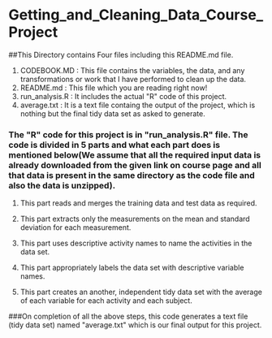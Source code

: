 # Getting_and_Cleaning_Data_Course_Project
##This Directory contains Four files including this README.md file.
1. CODEBOOK.MD : This file contains the variables, the data, and any transformations or work that I have performed to clean up the data.
2. README.md : This file which you are reading right now!
3. run_analysis.R : It includes the actual "R" code of this project.
4. average.txt : It is a text file containg the output of the project, which is nothing but the final tidy data set as asked to generate.


### The "R" code for this project is in "run_analysis.R" file. The code is divided in 5 parts and what each part does is mentioned below(We assume that all the required input data is already downloaded from the given link on course page and all that data is present in the same directory as the code file and also the data is unzipped).
1. This part reads and merges the training data and test data as required.

2. This part extracts only the measurements on the mean and standard deviation for each measurement.

3. This part uses descriptive activity names to name the activities in the data set.

4. This part appropriately labels the data set with descriptive variable names.

5. This part creates an another, independent tidy data set with the average of each variable for each activity and each subject.

###On completion of all the above steps, this code generates a text file (tidy data set) named "average.txt" which is our final output for this project.
